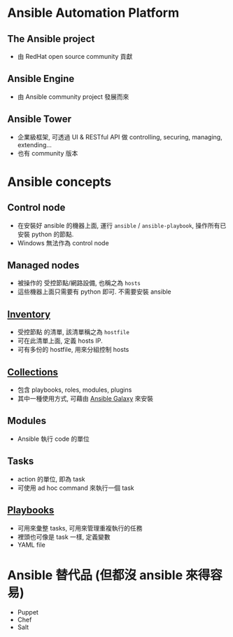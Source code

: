 
# Ansible Automation Platform

## The Ansible project

- 由 RedHat open source community 貢獻


## Ansible Engine

- 由 Ansible community project 發展而來


## Ansible Tower

- 企業級框架, 可透過 UI & RESTful API 做 controlling, securing, managing, extending...
- 也有 community 版本


# Ansible concepts

## Control node

- 在安裝好 ansible 的機器上面, 運行 `ansible` / `ansible-playbook`, 操作所有已安裝 python 的節點.
- Windows 無法作為 control node


## Managed nodes

- 被操作的 受控節點/網路設備, 也稱之為 `hosts`
- 這些機器上面只需要有 python 即可. 不需要安裝 ansible


## [Inventory](https://docs.ansible.com/ansible/latest/user_guide/intro_inventory.html#intro-inventory)

- 受控節點 的清單, 該清單稱之為 `hostfile`
- 可在此清單上面, 定義 hosts IP.
- 可有多份的 hostfile, 用來分組控制 hosts


## [Collections](https://docs.ansible.com/ansible/latest/user_guide/collections_using.html#collections)

- 包含 playbooks, roles, modules, plugins
- 其中一種使用方式, 可藉由 [Ansible Galaxy](https://galaxy.ansible.com/?extIdCarryOver=true&sc_cid=701f2000001OH7YAAW) 來安裝


## Modules

- Ansible 執行 code 的單位


## Tasks

- action 的單位, 即為 task
- 可使用 ad hoc command 來執行一個 task


## [Playbooks](https://docs.ansible.com/ansible/latest/user_guide/playbooks_intro.html#about-playbooks)

- 可用來彙整 tasks, 可用來管理重複執行的任務
- 裡頭也可像是 task 一樣, 定義變數
- YAML file



# Ansible 替代品 (但都沒 ansible 來得容易)

- Puppet
- Chef
- Salt